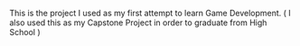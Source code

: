 This is the project I used as my first attempt to learn Game Development. ( I also used this as my Capstone Project in order to graduate from High School )
